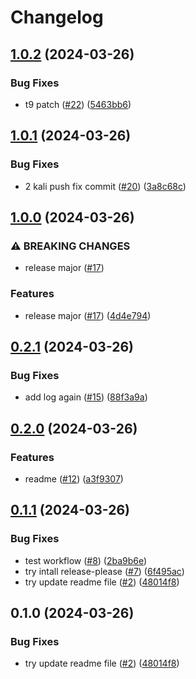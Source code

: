 # Changelog

## [1.0.2](https://github.com/daudzubaidi/try-release-please/compare/v1.0.1...v1.0.2) (2024-03-26)


### Bug Fixes

* t9 patch ([#22](https://github.com/daudzubaidi/try-release-please/issues/22)) ([5463bb6](https://github.com/daudzubaidi/try-release-please/commit/5463bb6325cb69fc8a4077cdf21f3837b089648e))

## [1.0.1](https://github.com/daudzubaidi/try-release-please/compare/v1.0.0...v1.0.1) (2024-03-26)


### Bug Fixes

* 2 kali push fix commit ([#20](https://github.com/daudzubaidi/try-release-please/issues/20)) ([3a8c68c](https://github.com/daudzubaidi/try-release-please/commit/3a8c68cf5eca22d8ad6a74454af589a904ad18db))

## [1.0.0](https://github.com/daudzubaidi/try-release-please/compare/v0.2.1...v1.0.0) (2024-03-26)


### ⚠ BREAKING CHANGES

* release major ([#17](https://github.com/daudzubaidi/try-release-please/issues/17))

### Features

* release major ([#17](https://github.com/daudzubaidi/try-release-please/issues/17)) ([4d4e794](https://github.com/daudzubaidi/try-release-please/commit/4d4e794648239de3b3f17badfe92cbb35c116ea6))

## [0.2.1](https://github.com/daudzubaidi/try-release-please/compare/v0.2.0...v0.2.1) (2024-03-26)


### Bug Fixes

* add log again ([#15](https://github.com/daudzubaidi/try-release-please/issues/15)) ([88f3a9a](https://github.com/daudzubaidi/try-release-please/commit/88f3a9ac7143fa832195d60aaba6f8b261924e87))

## [0.2.0](https://github.com/daudzubaidi/try-release-please/compare/v0.1.1...v0.2.0) (2024-03-26)


### Features

* readme ([#12](https://github.com/daudzubaidi/try-release-please/issues/12)) ([a3f9307](https://github.com/daudzubaidi/try-release-please/commit/a3f930789b37e62c45b73ecb036f43c317b93537))

## [0.1.1](https://github.com/daudzubaidi/try-release-please/compare/v0.1.0...v0.1.1) (2024-03-26)


### Bug Fixes

* test workflow ([#8](https://github.com/daudzubaidi/try-release-please/issues/8)) ([2ba9b6e](https://github.com/daudzubaidi/try-release-please/commit/2ba9b6eefe9cedf386466d4052039cdcf03801ea))
* try intall release-please ([#7](https://github.com/daudzubaidi/try-release-please/issues/7)) ([6f495ac](https://github.com/daudzubaidi/try-release-please/commit/6f495ac8c98ded9a43096ff04e7f89134577fccc))
* try update readme file ([#2](https://github.com/daudzubaidi/try-release-please/issues/2)) ([48014f8](https://github.com/daudzubaidi/try-release-please/commit/48014f887e3cf018da48f10daa9e9b1055cd8a9f))

## 0.1.0 (2024-03-26)


### Bug Fixes

* try update readme file ([#2](https://github.com/daudzubaidi/try-release-please/issues/2)) ([48014f8](https://github.com/daudzubaidi/try-release-please/commit/48014f887e3cf018da48f10daa9e9b1055cd8a9f))
